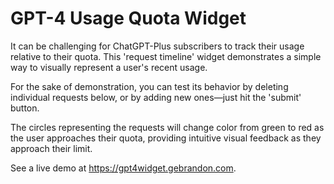 # GPT-4 Usage Quota Widget

It can be challenging for ChatGPT-Plus subscribers to track their usage relative to
their quota. This 'request timeline' widget demonstrates a simple way to visually
represent a user's recent usage.

For the sake of demonstration, you can test its behavior by deleting individual
requests below, or by adding new ones&mdash;just hit the 'submit' button.

The circles representing the requests will change color from green to red as the
user approaches their quota, providing intuitive visual feedback as they approach
their limit.

See a live demo at <https://gpt4widget.gebrandon.com>.
